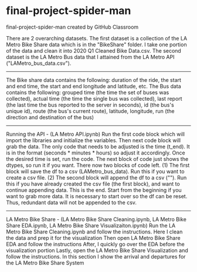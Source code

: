 # final-project-spider-man
final-project-spider-man created by GitHub Classroom

There are 2 overarching datasets. 
The first dataset is a collection of the LA Metro Bike Share data which is in the "BikeShare" folder. I take one portion of the data and clean it into 2020 Q1 Cleaned Bike Data.csv.
The second dataset is the LA Metro Bus data that I attained from the LA Metro API ("LAMetro_bus_data.csv").

---

The Bike share data contains the following: 
  duration of the ride, the start and end time, the start and end longitude and latitude, etc.
The Bus data contains the following:
  grouped time (the time the set of buses was collected),
  actual time (the time the single bus was collected),
  last report (the last time the bus reported to the server in seconds),
  id (the bus's unique id),
  route (the bus's current route),
  latitude,
  longitude,
  run (the direction and destination of the bus)
  
---  
  
Running the API - (LA Metro API.ipynb)
  Run the first code block which will import the libraries and initialize the variables.
  Then next code block will grab the data.
    The only code that needs to be adjusted is the time (t_end).
    It is in the format (seconds * minutes * hours) so adjust it accordingly.
    Once the desired time is set, run the code.
  The next block of code just shows the dtypes, so run it if you want.
  There now two blocks of code left.
    (1) The first block will save the df to a csv (LAMetro_bus_data).
          Run this if you want to create a csv file.
    (2) The second block will append the df to a csv ("").
          Run this if you have already created the csv file (the first block), and want to continue appending data.
  This is the end. Start from the beginning if you want to grab more data.
  It is necessary to start over so the df can be reset. Thus, redundant data will not be appended to the csv.
  
---

LA Metro Bike Share - (LA Metro Bike Share Cleaning.ipynb, LA Metro Bike Share EDA.ipynb, LA Metro Bike Share Visualizaiton.ipynb)
  Run the LA Metro Bike Share Cleaning.ipynb and follow the instructions.
    Here I clean the data and prep it for the visualization
  Then open LA Metro Bike Share EDA and follow the instructions
    After, I quickly go over the EDA before the visualization portion
  Lastly, open the LA Metro Bike Share Visualization and follow the instructions.
    In this section I show the arrival and departures for the LA Metro Bike Share System
